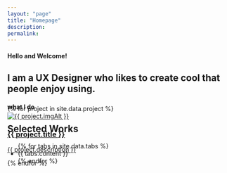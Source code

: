 ```yaml
---
layout: "page"
title: "Homepage"
description:
permalink:
---
```


<section class="earth-map-bg">
    <div class="container">
        <div class="row pt-50 pb-50">
            <div class="col-md-8 col-md-offset-1">
                <div class="title m-0">
                    <h4 class="upper">Hello and Welcome!</h4>
                    <h1 class="fw-400">I am a UX Designer who likes to create cool <span class="typed-words fw-600 colored-text"
                            data-strings="[&quot;apps&quot;, &quot;websites&quot;, &quot;software&quot;]"></span>that
                        people enjoy using.</h1>
                </div>
            </div>
        </div>
    </div>
</section>
<!-- 
    Project Section 
-->
<section class="gradient-bg section-skewed big-padding-bt" data-gradients="#00c3da,#07B5DE" style="border: none;">
    <div class="gradient-bg-wrapper">
        <div class="gradient-bg-element" style="background: rgba(0, 0, 0, 0) linear-gradient(90deg, rgb(255, 121, 95) 0%, rgb(206, 23, 104) 100%) repeat scroll 0% 0%;"></div>
    </div>
    <div class="container">
        <div class="row">
            <div class="col-md-5">
                <div class="title txt-sm-center">
                    <h4 class="upper">what I do</h4>
                    <h2>Selected Works</h2>
                </div>
            </div>
            <div class="col-md-6 col-md-offset-1">
                <ul id="filters" class="mt-50">
                    {% for tabs in site.data.tabs %}
                    <li class="{{ tabs.class }}" data-filter="{{ tabs.data }}">{{ tabs.content }}</li>
                    {% endfor %}
                </ul>
            </div>
            <div class="skewed-mask">
                <div class="mask-block" style="background: rgb(247, 247, 247) none repeat scroll 0% 0%;">
                </div>
            </div>
        </div>
    </div>
</section>
<section class="grey-bg section-skewed pt-0">
    <div class="container">
        <div class="row" data-negative-margin="150" style="margin-top: -150px;">
            <div id="works-grid" class="four-col with-spacing">
                {% for project in site.data.project %}
                <a href="{{ project.url | relative_url }}">
                    <div class="work-item {{ project.class }}">
                        <div class="work-detail">
                            <img src="{{ project.imgSrc | relative_url }}" alt="{{ project.imgAlt }}">
                            <div class="work-info">
                                <div class="centrize">
                                    <div class="v-center">
                                        <h3>{{ project.title }}</h3>
                                        <p>{{ project.description }}</p>
                                    </div>
                                </div>
                            </div>
                        </div>
                    </div>
                </a>
                {% endfor %}
            </div>
        </div>
    </div>
    <div class="skewed-mask">
        <div class="mask-block" style="background: rgb(255, 255, 255) none repeat scroll 0% 0%;">
        </div>
    </div>
</section>
<!-- Expertise Section -->
<!-- <section class="dark-bg section-skewed">
    <div class="container">
        <div class="title">
            <h2>Experience</h2>
            <p class="fw-300">
                As a UX Designer, I’ve been extremely successful in achieving results in the areas of user-centered
                design, website/app design, and front-end development for many different types of business from
                non-profits, consulting, eCommerce and B2B.
            </p>
        </div>
        <div class="section-content pt-25 pb-25">
            <div class="row">
                <div class="col-md-3 col-sm-6">
                    <div class="icon-box animated fadeInRight" data-animation="fadeInRight">
                        <div class="animated-icon white" data-icon="images/icons/paintroller.svg"><svg version="1.0" id="Layer_1"
                                xmlns="http://www.w3.org/2000/svg" xmlns:xlink="http://www.w3.org/1999/xlink" x="0px" y="0px"
                                width="100%" height="100%" viewBox="0 0 64 64" enable-background="new 0 0 64 64"
                                xml:space="preserve">
                                <path fill="none" stroke="#000000" stroke-width="2" stroke-miterlimit="10" width="48"
                                    height="17" d="M7 1 L55 1 L55 18 L7 18 Z" style="stroke-dasharray: 130, 132; stroke-dashoffset: 0;"></path>
                                <path fill="none" stroke="#000000" stroke-width="2" stroke-miterlimit="10" d="M2,9L7,9"
                                    style="stroke-dasharray: 5, 7; stroke-dashoffset: 0;"></path>
                                <path fill="none" stroke="#000000" stroke-width="2" stroke-miterlimit="10" d="M55,9L61,9L61,24L32,24L32,41"
                                    style="stroke-dasharray: 67, 69; stroke-dashoffset: 0;"></path>
                                <path fill="none" stroke="#000000" stroke-width="2" stroke-miterlimit="10" width="8"
                                    height="21" d="M28 42 L36 42 L36 63 L28 63 Z" style="stroke-dasharray: 58, 60; stroke-dashoffset: 0;"></path>
                            </svg></div>
                        <div class="ib-content">
                            <h4 class="upper">Branding</h4>
                            <ul class="list-unstyled">
                                <li>Logos</li>
                                <li>Corporate Identity</li>
                                <li>Business Cards</li>
                                <li>Packaging</li>
                            </ul>
                        </div>
                    </div>
                </div>
                <div class="col-md-3 col-sm-6">
                    <div class="icon-box animated fadeInRight" data-animation="fadeInRight" data-delay="300">
                        <div class="animated-icon white" data-icon="images/icons/server.svg"><svg version="1.1" id="Layer_1"
                                xmlns="http://www.w3.org/2000/svg" xmlns:xlink="http://www.w3.org/1999/xlink" x="0px" y="0px"
                                width="100%" height="100%" viewBox="0 0 64 64" enable-background="new 0 0 64 64"
                                xml:space="preserve">
                                <path fill="none" stroke="#000000" stroke-width="2" stroke-linejoin="bevel"
                                    stroke-miterlimit="10" d="M59,56  c0,3.866-11.641,7-26,7S7,59.866,7,56" style="stroke-dasharray: 57, 59; stroke-dashoffset: 0;"></path>
                                <path fill="none" stroke="#000000" stroke-width="2" stroke-linejoin="bevel"
                                    stroke-miterlimit="10" d="M59,40  c0,3.866-11.641,7-26,7S7,43.866,7,40" style="stroke-dasharray: 57, 59; stroke-dashoffset: 0;"></path>
                                <path fill="none" stroke="#000000" stroke-width="2" stroke-linejoin="bevel"
                                    stroke-miterlimit="10" d="M59,24  c0,3.866-11.641,7-26,7S7,27.866,7,24" style="stroke-dasharray: 57, 59; stroke-dashoffset: 0;"></path>
                                <path fill="none" stroke="#000000" stroke-width="2" stroke-linejoin="bevel"
                                    stroke-miterlimit="10" d="M7,8A26,7 0,1,1 59,8A26,7 0,1,1 7,8" style="stroke-dasharray: 113, 115; stroke-dashoffset: 0;"></path>
                                <path fill="none" stroke="#000000" stroke-width="2" stroke-linejoin="bevel"
                                    stroke-miterlimit="10" d="M7,8L7,56" style="stroke-dasharray: 48, 50; stroke-dashoffset: 0;"></path>
                                <path fill="none" stroke="#000000" stroke-width="2" stroke-linejoin="bevel"
                                    stroke-miterlimit="10" d="M59,8L59,56" style="stroke-dasharray: 48, 50; stroke-dashoffset: 0;"></path>
                            </svg></div>
                        <div class="ib-content">
                            <h4 class="upper">Development</h4>
                            <ul class="list-unstyled">
                                <li>Websites</li>
                                <li>Native Apps</li>
                                <li>WordPress</li>
                                <li>eCommerce</li>
                            </ul>
                        </div>
                    </div>
                </div>
                <div class="col-md-3 col-sm-6">
                    <div class="icon-box animated fadeInRight" data-animation="fadeInRight" data-delay="600">
                        <div class="animated-icon white" data-icon="images/icons/compass.svg"><svg version="1.1" id="Layer_1"
                                xmlns="http://www.w3.org/2000/svg" xmlns:xlink="http://www.w3.org/1999/xlink" x="0px" y="0px"
                                width="100%" height="100%" viewBox="0 0 64 64" enable-background="new 0 0 64 64"
                                xml:space="preserve">
                                <path fill="none" stroke="#000000" stroke-width="2" stroke-miterlimit="10" d="M3.7079999999999984,35A28.292,28.292 0,1,1 60.292,35A28.292,28.292 0,1,1 3.7079999999999984,35"
                                    style="stroke-dasharray: 178, 180; stroke-dashoffset: 0;"></path>
                                <path fill="none" stroke="#000000" stroke-width="2" stroke-linejoin="bevel"
                                    stroke-miterlimit="10" d="M37,40L45,21L26,29L19,47Z" style="stroke-dasharray: 80, 82; stroke-dashoffset: 0;"></path>
                                <path fill="none" stroke="#000000" stroke-width="2" stroke-miterlimit="10" d="M26,29L37,40"
                                    style="stroke-dasharray: 16, 18; stroke-dashoffset: 0;"></path>
                                <path fill="none" stroke="#000000" stroke-width="2" stroke-miterlimit="10" d="M36.9,7C36.965,6.677,37,6.342,37,6  c0-2.761-2.239-5-5-5s-5,2.239-5,5c0,0.342,0.035,0.677,0.1,1"
                                    style="stroke-dasharray: 18, 20; stroke-dashoffset: 0;"></path>
                                <path fill="none" stroke="#000000" stroke-width="2" stroke-miterlimit="10" d="M32,7L32,12"
                                    style="stroke-dasharray: 5, 7; stroke-dashoffset: 0;"></path>
                                <path fill="none" stroke="#000000" stroke-width="2" stroke-miterlimit="10" d="M32,58L32,63"
                                    style="stroke-dasharray: 5, 7; stroke-dashoffset: 0;"></path>
                                <path fill="none" stroke="#000000" stroke-width="2" stroke-miterlimit="10" d="M60,35L55,35"
                                    style="stroke-dasharray: 5, 7; stroke-dashoffset: 0;"></path>
                                <path fill="none" stroke="#000000" stroke-width="2" stroke-miterlimit="10" d="M9,35L4,35"
                                    style="stroke-dasharray: 5, 7; stroke-dashoffset: 0;"></path>
                            </svg></div>
                        <div class="ib-content">
                            <h4 class="upper">Marketing</h4>
                            <ul class="list-unstyled">
                                <li>Strategy</li>
                                <li>SEO</li>
                                <li>Sales</li>
                                <li>Email Campaigns</li>
                            </ul>
                        </div>
                    </div>
                </div>
                <div class="col-md-3 col-sm-6">
                    <div class="icon-box animated fadeInRight" data-animation="fadeInRight" data-delay="900">
                        <div class="animated-icon white" data-icon="images/icons/cards-diamonds.svg"><svg version="1.1"
                                id="Layer_1" xmlns="http://www.w3.org/2000/svg" xmlns:xlink="http://www.w3.org/1999/xlink"
                                x="0px" y="0px" width="100%" height="100%" viewBox="0 0 64 64" enable-background="new 0 0 64 64"
                                xml:space="preserve">
                                <path fill="none" stroke="#000000" stroke-width="2" stroke-miterlimit="10" d="M44,59L16,45L36,5L63,19Z"
                                    style="stroke-dasharray: 151, 153; stroke-dashoffset: 0;"></path>
                                <path fill="none" stroke="#000000" stroke-width="2" stroke-miterlimit="10" d="M31.899,14.004L28,6L1,20L19,59L32,52.964"
                                    style="stroke-dasharray: 97, 99; stroke-dashoffset: 0;"></path>
                                <path fill="none" stroke="#000000" stroke-width="2" stroke-miterlimit="10" d="M35,41L46,36L45,24L34,29Z"
                                    style="stroke-dasharray: 49, 51; stroke-dashoffset: 0;"></path>
                                <path fill="none" stroke="#000000" stroke-width="2" stroke-miterlimit="10" d="M38,9L37,11"
                                    style="stroke-dasharray: 3, 5; stroke-dashoffset: 0;"></path>
                                <path fill="none" stroke="#000000" stroke-width="2" stroke-miterlimit="10" d="M7,23L6,21"
                                    style="stroke-dasharray: 3, 5; stroke-dashoffset: 0;"></path>
                                <path fill="none" stroke="#000000" stroke-width="2" stroke-miterlimit="10" d="M43,53L42,55"
                                    style="stroke-dasharray: 3, 5; stroke-dashoffset: 0;"></path>
                            </svg></div>
                        <div class="ib-content">
                            <h4 class="upper">Product Design</h4>
                            <ul class="list-unstyled">
                                <li>UX App Design</li>
                                <li>Corporate Identity</li>
                                <li>Business Cards</li>
                                <li>Packaging</li>
                            </ul>
                        </div>
                    </div>
                </div>
            </div>
        </div>
    </div>
    <div class="skewed-mask">
        <div class="mask-block" style="background: rgb(247, 247, 247) none repeat scroll 0% 0%;"></div>
    </div>
</section> -->